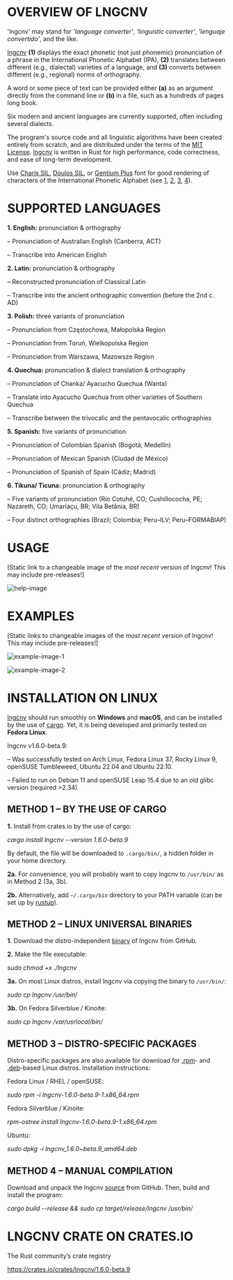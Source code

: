 # OVERVIEW OF LNGCNV

'lngcnv' may stand for _'language converter'_, _'linguistic converter'_, _'lenguaje convertido'_, and the like.

[lngcnv](https://github.com/piotrbajdek/lngcnv) **(1)** displays the exact phonetic (not just phonemic) pronunciation of a phrase in the International Phonetic Alphabet (IPA), **(2)** translates between different (e.g., dialectal) varieties of a language, and **(3)** converts between different (e.g., regional) norms of orthography.

A word or some piece of text can be provided either **(a)** as an argument directly from the command line or **(b)** in a file, such as a hundreds of pages long book.

Six modern and ancient languages are currently supported, often including several dialects.

The program's source code and all linguistic algorithms have been created entirely from scratch, and are distributed under the terms of the [MIT License](https://github.com/piotrbajdek/lngcnv/blob/main/LICENSE.md). [lngcnv](https://github.com/piotrbajdek/lngcnv) is written in Rust for high performance, code correctness, and ease of long-term development.

Use [Charis SIL](https://software.sil.org/charis/download/), [Doulos SIL](https://software.sil.org/doulos/download/), or [Gentium Plus](https://software.sil.org/gentium/download/) font for good rendering of characters of the International Phonetic Alphabet (see [1](https://www.internationalphoneticassociation.org/IPAcharts/inter_chart_2018/IPA_2018.html), [2](https://ipahelp.languagetechnology.org/), [3](https://en.wikipedia.org/wiki/IPA_vowel_chart_with_audio), [4](https://en.wikipedia.org/wiki/IPA_pulmonic_consonant_chart_with_audio)).

# SUPPORTED LANGUAGES

**1. English:** pronunciation & orthography

– Pronunciation of Australian English (Canberra, ACT)

– Transcribe into American English

**2. Latin:** pronunciation & orthography

– Reconstructed pronunciation of Classical Latin

– Transcribe into the ancient orthographic convention (before the 2nd c. AD)

**3. Polish:** three variants of pronunciation

– Pronunciation from Częstochowa, Małopolska Region

– Pronunciation from Toruń, Wielkopolska Region

– Pronunciation from Warszawa, Mazowsze Region

**4. Quechua:** pronunciation & dialect translation & orthography

– Pronunciation of Chanka/ Ayacucho Quechua (Wanta)

– Translate into Ayacucho Quechua from other varieties of Southern Quechua

– Transcribe between the trivocalic and the pentavocalic orthographies

**5. Spanish:** five variants of pronunciation

– Pronunciation of Colombian Spanish (Bogotá; Medellín)

– Pronunciation of Mexican Spanish (Ciudad de México)

– Pronunciation of Spanish of Spain (Cádiz; Madrid)

**6. Tikuna/ Ticuna:** pronunciation & orthography

– Five variants of pronunciation (Río Cotuhé, CO; Cushillococha, PE; Nazareth, CO; Umariaçu, BR; Vila Betânia, BR)

– Four distinct orthographies (Brazil; Colombia; Peru–ILV; Peru–FORMABIAP)

# USAGE

[Static link to a changeable image of the _most recent_ version of lngcnv! This may include pre-releases!]

![help-image](https://github.com/piotrbajdek/lngcnv/blob/main/docs/images/help-image.png?raw=true)

# EXAMPLES

[Static links to changeable images of the _most recent_ version of lngcnv! This may include pre-releases!]

![example-image-1](https://github.com/piotrbajdek/lngcnv/blob/main/docs/images/example-image-1.png?raw=true)

![example-image-2](https://github.com/piotrbajdek/lngcnv/blob/main/docs/images/example-image-2.png?raw=true)

# INSTALLATION ON LINUX

[lngcnv](https://github.com/piotrbajdek/lngcnv) should run smoothly on **Windows** and **macOS**, and can be installed by the use of [cargo](https://www.rust-lang.org/tools/install). Yet, it is being developed and primarily tested on **Fedora Linux**.

lngcnv v1.6.0-beta.9:

– Was successfully tested on Arch Linux, Fedora Linux 37, Rocky Linux 9, openSUSE Tumbleweed, Ubuntu 22.04 and Ubuntu 22.10.

– Failed to run on Debian 11 and openSUSE Leap 15.4 due to an old glibc version (required >2.34).

## METHOD 1 – BY THE USE OF CARGO

**1.** Install from crates.io by the use of cargo:

_cargo install lngcnv \--version 1.6.0-beta.9_

By default, the file will be downloaded to `.cargo/bin/`, a hidden folder in your home directory.

**2a.** For convenience, you will probably want to copy lngcnv to `/usr/bin/` as in Method 2 (3a, 3b).

**2b.** Alternatively, add `~/.cargo/bin` directory to your PATH variable (can be set up by [rustup](https://www.rust-lang.org/tools/install)).

## METHOD 2 – LINUX UNIVERSAL BINARIES

**1.** Download the distro-independent [binary](https://github.com/piotrbajdek/lngcnv/releases/download/v1.6.0-beta.9/lngcnv) of lngcnv from GitHub.

**2.** Make the file executable:

_sudo chmod +x ./lngcnv_

**3a.** On most Linux distros, install lngcnv via copying the binary to `/usr/bin/`:

_sudo cp lngcnv /usr/bin/_

**3b.** On Fedora Silverblue / Kinoite:

_sudo cp lngcnv /var/usrlocal/bin/_

## METHOD 3 – DISTRO-SPECIFIC PACKAGES

Distro-specific packages are also available for download for [.rpm](https://github.com/piotrbajdek/lngcnv/releases/download/v1.6.0-beta.9/lngcnv-1.6.0-beta.9-1.x86_64.rpm)- and [.deb](https://github.com/piotrbajdek/lngcnv/releases/download/v1.6.0-beta.9/lngcnv_1.6.0~beta.9_amd64.deb)-based Linux distros. Installation instructions:

Fedora Linux / RHEL / openSUSE:

_sudo rpm -i lngcnv-1.6.0-beta.9-1.x86_64.rpm_

Fedora Silverblue / Kinoite:

_rpm-ostree install lngcnv-1.6.0-beta.9-1.x86_64.rpm_

Ubuntu:

_sudo dpkg -i lngcnv_1.6.0~beta.9_amd64.deb_

## METHOD 4 – MANUAL COMPILATION

Download and unpack the lngcnv [source](https://github.com/piotrbajdek/lngcnv/archive/refs/tags/v1.6.0-beta.9.zip) from GitHub. Then, build and install the program:

_cargo build \--release && sudo cp target/release/lngcnv /usr/bin/_

# LNGCNV CRATE ON CRATES.IO

The Rust community’s crate registry

https://crates.io/crates/lngcnv/1.6.0-beta.9
